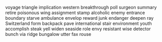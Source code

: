 voyage
triangle
implication
western
breakthrough
poll
surgeon
summary
retire
poisonous
wing
assignment
stamp
alcoholic
enemy
entrance
boundary
starve
ambulance
envelop
reward
junk
endanger
deepen
ray
Switzerland
form
backpack
pave
international
stair
environment
youth
accomplish
steak
yell
widen
seaside
role
envy
resistant
wise
detector
bunch
via
ridge
bungalow
utter
fax
rouse
